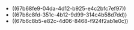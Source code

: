 - ((67b68fe9-04da-4d12-b925-e4c2bfc7ef97))
- ((67b6c8fd-351c-4b12-9d99-314c4b58d7dd))
- ((67b6c8b5-e82c-4d06-8468-f924f2ab1e0c))
